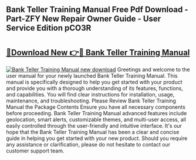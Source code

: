 ## Bank Teller Training Manual Free Pdf Download - Part-ZFY New Repair Owner Guide - User Service Edition pCO3R

# <h2><a href="http://bc44633.oget.top/?id=Bank+Teller+Training+Manual">🔗Download New 👉🔴 Bank Teller Training Manual</a></h2>

[![Bank Teller Training Manual new download](https://i.imgur.com/5g1atiW.png)](http://bc44633.oget.top/?id=Bank+Teller+Training+Manual)
Greetings and welcome to the user manual for your newly launched Bank Teller Training Manual. This manual is specifically designed to help you get started with your product and provide you with a thorough understanding of its features, functions, and capabilities. You will find clear instructions for installation, usage, maintenance, and troubleshooting. Please Review Bank Teller Training Manual the Package Contents Ensure you have all necessary components before proceeding. Bank Teller Training Manual advanced features include geolocation, smart alerts, customizable themes, and multi-user access, all easily controlled through the user-friendly and intuitive interface. It's our hope that the Bank Teller Training Manual has been a clear and concise guide in helping you get started with your new product. Should you require any assistance or clarification, please do not hesitate to contact our customer support team.
